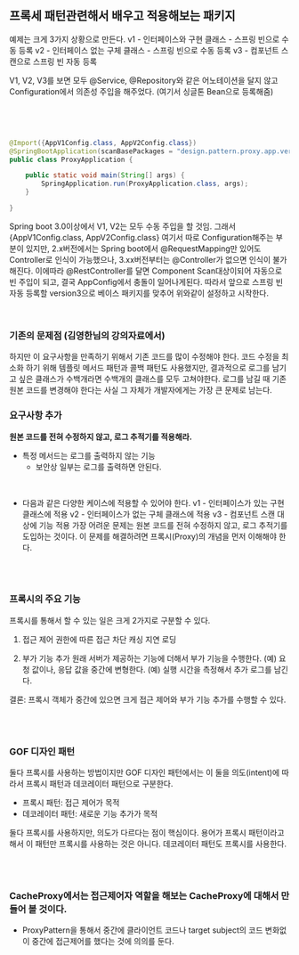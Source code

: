 ## 프록세 패턴관련해서 배우고 적용해보는 패키지

예제는 크게 3가지 상황으로 만든다.
v1 - 인터페이스와 구현 클래스 - 스프링 빈으로 수동 등록
v2 - 인터페이스 없는 구체 클래스 - 스프링 빈으로 수동 등록
v3 - 컴포넌트 스캔으로 스프링 빈 자동 등록

V1, V2, V3를 보면 모두 @Service, @Repository와 같은 어노테이션을 달지 않고 Configuration에서 의존성 주입을 해주었다. (여기서 싱글톤 Bean으로 등록해줌)

<br><br>

```java

@Import({AppV1Config.class, AppV2Config.class}) 
@SpringBootApplication(scanBasePackages = "design.pattern.proxy.app.version3")
public class ProxyApplication {

	public static void main(String[] args) {
		SpringApplication.run(ProxyApplication.class, args);
	}

}

```
Spring boot 3.0이상에서 V1, V2는 모두 수동 주입을 할 것임. 그래서 {AppV1Config.class, AppV2Config.class} 여기서 따로 Configuration해주는 부분이 있지만, 2.x버전에서는 Spring boot에서 @RequestMapping만 있어도 Controller로 인식이 가능했으나, 3.xx버전부터는 @Controller가 없으면 인식이 불가해진다. 이에따라 @RestController를 달면 Component Scan대상이되어 자동으로 빈 주입이 되고, 결국 AppConfig에서 충돌이 일어나게된다. 따라서 앞으로 스프링 빈 자동 등록할 version3으로 베이스 패키지를 맞추어 위와같이 설정하고 시작한다.

<br>

### 기존의 문제점  <b>(김영한님의 강의자료에서)</b>
하지만 이 요구사항을 만족하기 위해서 기존 코드를 많이 수정해야 한다. 코드 수정을 최소화 하기 위해 템플릿 메서드 패턴과 콜백 패턴도 사용했지만, 결과적으로 로그를 남기고 싶은 클래스가 수백개라면 수백개의 클래스를 모두 고쳐야한다. 로그를 남길 때 기존 원본 코드를 변경해야 한다는 사실 그 자체가 개발자에게는 가장 큰 문제로 남는다.
<br>
### 요구사항 추가
<b>원본 코드를 전혀 수정하지 않고, 로그 추적기를 적용해라.</b>

* 특정 메서드는 로그를 출력하지 않는 기능
	* 보안상 일부는 로그를 출력하면 안된다.

<br>

* 다음과 같은 다양한 케이스에 적용할 수 있어야 한다.
v1 - 인터페이스가 있는 구현 클래스에 적용
v2 - 인터페이스가 없는 구체 클래스에 적용
v3 - 컴포넌트 스캔 대상에 기능 적용
가장 어려운 문제는 원본 코드를 전혀 수정하지 않고, 로그 추적기를 도입하는 것이다. 이 문제를 해결하려면 프록시(Proxy)의 개념을 먼저 이해해야 한다.

<br><br>

### 프록시의 주요 기능

프록시를 통해서 할 수 있는 일은 크게 2가지로 구분할 수 있다.

1. 접근 제어
권한에 따른 접근 차단
캐싱
지연 로딩

2. 부가 기능 추가
원래 서버가 제공하는 기능에 더해서 부가 기능을 수행한다.
(예) 요청 값이나, 응답 값을 중간에 변형한다.
(예) 실행 시간을 측정해서 추가 로그를 남긴다.

결론: 프록시 객체가 중간에 있으면 크게 접근 제어와 부가 기능 추가를 수행할 수 있다.

<br><br>

### GOF 디자인 패턴
둘다 프록시를 사용하는 방법이지만 GOF 디자인 패턴에서는 이 둘을 의도(intent)에 따라서 프록시 패턴과 데코레이터 패턴으로 구분한다.
* 프록시 패턴: 접근 제어가 목적
* 데코레이터 패턴: 새로운 기능 추가가 목적

둘다 프록시를 사용하지만, 의도가 다르다는 점이 핵심이다. 용어가 프록시 패턴이라고 해서 이 패턴만 프록시를 사용하는 것은 아니다. 데코레이터 패턴도 프록시를 사용한다.

<br><br>

### CacheProxy에서는 접근제어자 역할을 해보는 CacheProxy에 대해서 만들어 볼 것이다.
* ProxyPattern을 통해서 중간에 클라이언트 코드나 target subject의 코드 변화없이 중간에 접근제어를 했다는 것에 의의를 둔다. 